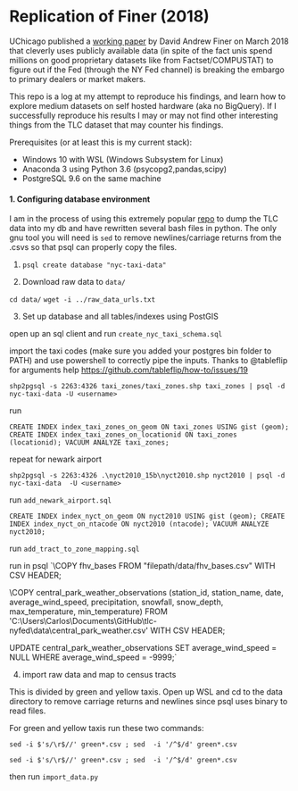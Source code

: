 # Replication of Finer (2018)

UChicago published a [working paper](https://news.uchicago.edu/article/2018/03/06/nyc-taxi-ride-data-suggest-cozy-relationship-between-big-banks-and-fed "working paper") by David Andrew Finer on March 2018 that cleverly uses publicly available data (in spite of the fact unis spend millions on good proprietary datasets like from Factset/COMPUSTAT) to figure out if the Fed (through the NY Fed channel) is breaking the embargo to primary dealers or market makers. 

This repo is a log at my attempt to reproduce his findings, and learn how to explore medium datasets on self hosted hardware (aka no BigQuery). If I successfully reproduce his results I may or may not find other interesting things from the TLC dataset that may counter his findings.

Prerequisites (or at least this is my current stack):
- Windows 10 with WSL (Windows Subsystem for Linux)
- Anaconda 3 using Python 3.6 (psycopg2,pandas,scipy)
- PostgreSQL 9.6 on the same machine



#### 1. Configuring database environment
I am in the process of using this extremely popular [repo](https://github.com/toddwschneider/nyc-taxi-data "repo") to dump the TLC data into my db and have rewritten several bash files in python. The only gnu tool you will need is `sed` to remove newlines/carriage returns from the .csvs so that psql can properly copy the files.




1. `psql create database "nyc-taxi-data"`

2. Download raw data to `data/`

`cd data/`
`wget -i ../raw_data_urls.txt`

3. Set up database and all tables/indexes using PostGIS

open up an sql client and run `create_nyc_taxi_schema.sql`

import the taxi codes (make sure you added your postgres bin folder to PATH) and use powershell to correctly pipe the inputs. Thanks to @tableflip for arguments help https://github.com/tableflip/how-to/issues/19

`shp2pgsql -s 2263:4326 taxi_zones/taxi_zones.shp taxi_zones | psql -d nyc-taxi-data -U <username>`

run

`CREATE INDEX index_taxi_zones_on_geom ON taxi_zones USING gist (geom);
CREATE INDEX index_taxi_zones_on_locationid ON taxi_zones (locationid);
VACUUM ANALYZE taxi_zones;`

repeat for newark airport

`shp2pgsql -s 2263:4326 .\nyct2010_15b\nyct2010.shp nyct2010 | psql -d nyc-taxi-data  -U <username>`

run `add_newark_airport.sql`

`CREATE INDEX index_nyct_on_geom ON nyct2010 USING gist (geom);
CREATE INDEX index_nyct_on_ntacode ON nyct2010 (ntacode);
VACUUM ANALYZE nyct2010;`


run `add_tract_to_zone_mapping.sql`

run in psql
`\COPY fhv_bases FROM "filepath/data/fhv_bases.csv" WITH CSV HEADER;

\COPY central_park_weather_observations (station_id, station_name, date, average_wind_speed, precipitation, snowfall, snow_depth, max_temperature, min_temperature) FROM 'C:\Users\Carlos\Documents\GitHub\tlc-nyfed\data\central_park_weather.csv' WITH CSV HEADER;

UPDATE central_park_weather_observations SET average_wind_speed = NULL WHERE average_wind_speed = -9999;`

4. import raw data and map to census tracts 

This is divided by green and yellow taxis. Open up WSL and cd to the data directory to remove carriage returns and newlines since psql uses binary to read files.

For green and yellow taxis run these two commands:

`sed -i $'s/\r$//' green*.csv ; sed  -i '/^$/d' green*.csv`


`sed -i $'s/\r$//' green*.csv ; sed  -i '/^$/d' green*.csv`

then run `import_data.py`
